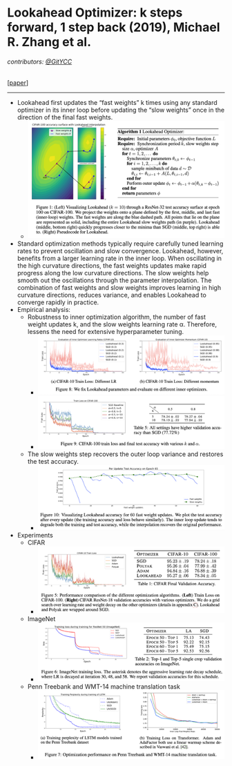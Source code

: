 # Lookahead Optimizer: k steps forward, 1 step back (2019), Michael R. Zhang et al.

###### contributors: [@GitYCC](https://github.com/GitYCC)

\[[paper](https://arxiv.org/pdf/1907.08610.pdf)\]

---

- Lookahead first updates the “fast weights” k times using any standard optimizer in its inner loop before updating the “slow weights” once in the direction of the final fast weights.
  - ![](assets/lookahead_01.png)
- Standard optimization methods typically require carefully tuned learning rates to prevent oscillation and slow convergence. Lookahead, however, benefits from a larger learning rate in the inner loop. When oscillating in the high curvature directions, the fast weights updates make rapid progress along the low curvature directions. The slow weights help smooth out the oscillations through the parameter interpolation. The combination of fast weights and slow weights improves learning in high curvature directions, reduces variance, and enables Lookahead to converge rapidly in practice.
- Empirical analysis: 
  - Robustness to inner optimization algorithm, the number of fast weight updates k, and the slow weights learning rate α. Therefore, lessens the need for extensive hyperparameter tuning.
    - ![](assets/lookahead_05.png)
    - ![](assets/lookahead_06.png)
  - The slow weights step recovers the outer loop variance and restores the test accuracy.
    - ![](assets/lookahead_07.png)
- Experiments
  - CIFAR
    - ![](assets/lookahead_02.png)
  - ImageNet
    - ![](assets/lookahead_03.png)
  - Penn Treebank and WMT-14 machine translation task
    - ![](assets/lookahead_04.png)

